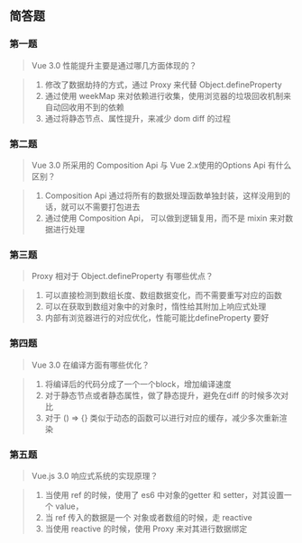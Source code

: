 ## 简答题
### 第一题
> Vue 3.0 性能提升主要是通过哪几方面体现的？

> 1. 修改了数据劫持的方式，通过 Proxy 来代替 Object.defineProperty
> 2. 通过使用 weekMap 来对依赖进行收集，使用浏览器的垃圾回收机制来自动回收用不到的依赖
> 3. 通过将静态节点、属性提升，来减少 dom diff 的过程


### 第二题
> Vue 3.0 所采用的 Composition Api 与 Vue 2.x使用的Options Api 有什么区别？

> 1. Composition Api 通过将所有的数据处理函数单独封装，这样没用到的话，就可以不需要打包进去
> 2. 通过使用 Composition Api， 可以做到逻辑复用，而不是 mixin 来对数据进行处理

### 第三题
> Proxy 相对于 Object.defineProperty 有哪些优点？

> 1. 可以直接检测到数组长度、数组数据变化，而不需要重写对应的函数
> 2. 可以在获取到数组对象中的对象时，惰性给其附加上响应式处理
> 3. 内部有浏览器进行的对应优化，性能可能比defineProperty 要好

### 第四题
> Vue 3.0 在编译方面有哪些优化？

> 1. 将编译后的代码分成了一个一个block，增加编译速度
> 2. 对于静态节点或者静态属性，做了静态提升，避免在diff 的时候多次对比
> 3. 对于 () => {} 类似于动态的函数可以进行对应的缓存，减少多次重新渲染

### 第五题
> Vue.js 3.0 响应式系统的实现原理？

> 1. 当使用 ref 的时候，使用了 es6 中对象的getter 和 setter，对其设置一个 value，
> 2. 当 ref 传入的数据是一个 对象或者数组的时候，走 reactive
> 3. 当使用 reactive 的时候，使用 Proxy 来对其进行数据绑定
